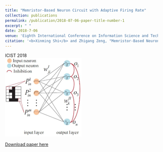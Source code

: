 ```yaml
---
title: "Memristor-Based Neuron Circuit with Adaptive Firing Rate"
collection: publications
permalink: /publication/2018-07-06-paper-title-number-1
excerpt: " "
date: 2018-7-06
venue: 'Eighth International Conference on Information Science and Technology (ICIST)'
citation: '<b>Xinming Shi</b> and Zhigang Zeng, "Memristor-Based Neuron Circuit with Adaptive Firing Rate," <i>2018 Eighth International Conference on Information Science and Technology (ICIST)</i>, Cordoba, Granada, and Seville, Spain, 2018, pp. 176-181, doi: 10.1109/ICIST.2018.8426182.'
---
```

<div class='paper-box'><div class='paper-box-image'><div><div class="badge">ICIST 2018</div><img src='https://github.com/embeddedsky/xinmingshi.github.io/raw/master/images/paper1.jpg' alt="sym" width="50%"></div></div>
<div class='paper-box-text' markdown="1">

[Download paper here](https://github.com/embeddedsky/xinmingshi.github.io/raw/master/files/paper1.pdf)
